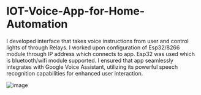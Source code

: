 # IOT-Voice-App-for-Home-Automation

I developed interface that takes voice instructions from user and
control lights of through Relays.
I worked upon configuration of Esp32/8266 module through IP address which connects to app. Esp32 was used which is bluetooth/wifi module
supported.
I ensured that app seamlessly integrates with Google Voice Assistant, utilizing its powerful speech recognition capabilities for enhanced user
interaction. 


![image](https://github.com/Agl-Ayush/IOT-Voice-App-for-Home-Automation/assets/111176210/219d6cbf-8642-44b0-ae8e-21997204724d)
